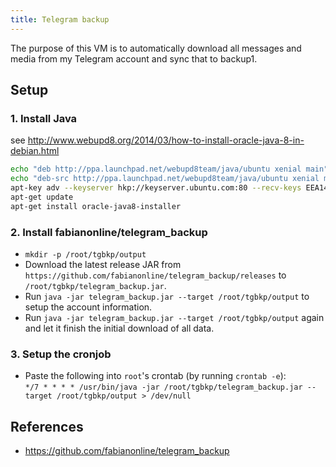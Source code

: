 ```yaml
---
title: Telegram backup
---
```


The purpose of this VM is to automatically download all messages and media from my Telegram account and sync that to backup1.

## Setup

### 1. Install Java

see http://www.webupd8.org/2014/03/how-to-install-oracle-java-8-in-debian.html

```sh
echo "deb http://ppa.launchpad.net/webupd8team/java/ubuntu xenial main" | tee /etc/apt/sources.list.d/webupd8team-java.list
echo "deb-src http://ppa.launchpad.net/webupd8team/java/ubuntu xenial main" | tee -a /etc/apt/sources.list.d/webupd8team-java.list
apt-key adv --keyserver hkp://keyserver.ubuntu.com:80 --recv-keys EEA14886
apt-get update
apt-get install oracle-java8-installer
```

### 2. Install fabianonline/telegram_backup

* `mkdir -p /root/tgbkp/output`
* Download the latest release JAR from `https://github.com/fabianonline/telegram_backup/releases` to `/root/tgbkp/telegram_backup.jar`.
* Run `java -jar telegram_backup.jar --target /root/tgbkp/output` to setup the account information.
* Run `java -jar telegram_backup.jar --target /root/tgbkp/output` again and let it finish the initial download of all data.

### 3. Setup the cronjob

* Paste the following into `root`'s crontab (by running `crontab -e`):  
  `*/7 * * * * /usr/bin/java -jar /root/tgbkp/telegram_backup.jar --target /root/tgbkp/output > /dev/null`

## References

* https://github.com/fabianonline/telegram_backup
